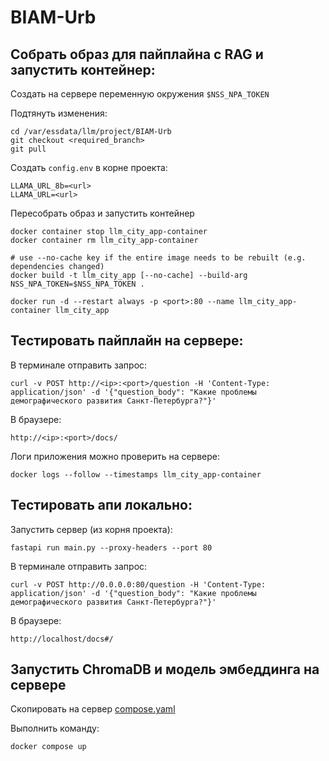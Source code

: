 # BIAM-Urb

## Собрать образ для пайплайна с RAG и запустить контейнер:

Создать на сервере переменную окружения `$NSS_NPA_TOKEN`

Подтянуть изменения:
```
cd /var/essdata/llm/project/BIAM-Urb
git checkout <required_branch>
git pull
```

Создать `config.env` в корне проекта:
```
LLAMA_URL_8b=<url>
LLAMA_URL=<url>
```

Пересобрать образ и запустить контейнер
```
docker container stop llm_city_app-container
docker container rm llm_city_app-container

# use --no-cache key if the entire image needs to be rebuilt (e.g. dependencies changed)
docker build -t llm_city_app [--no-cache] --build-arg NSS_NPA_TOKEN=$NSS_NPA_TOKEN . 
 
docker run -d --restart always -p <port>:80 --name llm_city_app-container llm_city_app
```

## Тестировать пайплайн на сервере:

В терминале отправить запрос:
```
curl -v POST http://<ip>:<port>/question -H 'Content-Type: application/json' -d '{"question_body": "Какие проблемы демографического развития Санкт-Петербурга?"}'
```
В браузере:
```
http://<ip>:<port>/docs/
```
Логи приложения можно проверить на сервере:
```
docker logs --follow --timestamps llm_city_app-container
```

## Тестировать апи локально:

Запустить сервер (из корня проекта):
```
fastapi run main.py --proxy-headers --port 80
```

В терминале отправить запрос:
```
curl -v POST http://0.0.0.0:80/question -H 'Content-Type: application/json' -d '{"question_body": "Какие проблемы демографического развития Санкт-Петербурга?"}'
```
В браузере:
```
http://localhost/docs#/
```

## Запустить ChromaDB и модель эмбеддинга на сервере

Скопировать на сервер [compose.yaml](docker/chroma/compose.yaml)

Выполнить команду:
```
docker compose up
```
